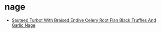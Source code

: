 # nage

 * [Sauteed Turbot With Braised Endive Celery Root Flan Black Truffles And Garlic Nage](index/s/sauteed-turbot-with-braised-endive-celery-root-flan-black-truffles-and-garlic-nage-350390.json)
